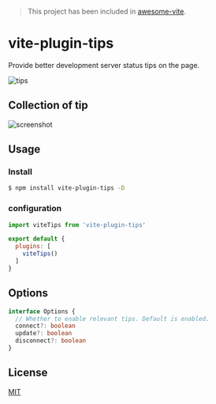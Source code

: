 > This project has been included in [awesome-vite](https://github.com/vitejs/awesome-vite).

# vite-plugin-tips

Provide better development server status tips on the page.

![tips](https://user-images.githubusercontent.com/37143265/126253070-83618ae6-bb85-44f9-b6c3-fba0f4faabe0.png)

## Collection of tip

![screenshot](https://user-images.githubusercontent.com/37143265/126061915-60eedf40-8a54-4837-9816-0d93c4a11b50.png)

## Usage

### Install

```bash
$ npm install vite-plugin-tips -D
```

### configuration

```js
import viteTips from 'vite-plugin-tips'

export default {
  plugins: [
    viteTips()
  ]
}
```

## Options

```ts
interface Options {
  // Whether to enable relevant tips. Default is enabled.
  connect?: boolean
  update?: boolean
  disconnect?: boolean
}
```

## License

[MIT](LICENSE)
